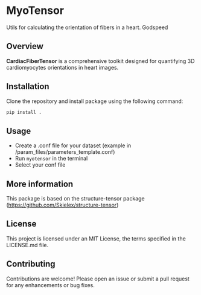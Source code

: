 # MyoTensor

Utils for calculating the orientation of fibers in a heart. Godspeed

## Overview
**CardiacFiberTensor** is a comprehensive toolkit designed for quantifying 3D cardiomyocytes orientations in heart images.

## Installation

Clone the repository and install package using the following command:

```sh
pip install .
```

## Usage

- Create a .conf file for your dataset (example in /param_files/parameters_template.conf)
- Run `myotensor` in the terminal
- Select your conf file

## More information

This package is based on the structure-tensor package (https://github.com/Skielex/structure-tensor)

## License

This project is licensed under an MIT License, the terms specified in the LICENSE.md file.

## Contributing

Contributions are welcome! Please open an issue or submit a pull request for any enhancements or bug fixes.
